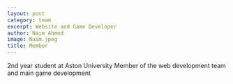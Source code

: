 ```yaml
---
layout: post
category: team
excerpt: Website and Game Developer
author: Naim Ahmed
image: Naim.jpeg
title: Member
---
```


2nd year student at Aston University Member of the web development team and main game development

